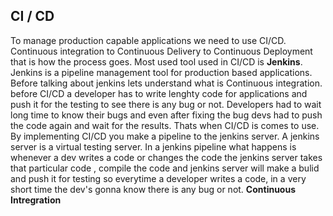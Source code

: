 ## CI / CD
To manage production capable applications we need to use CI/CD.
Continuous integration to Continuous Delivery to Continuous Deployment that is how the process goes.
Most used tool used in CI/CD is **Jenkins**.  Jenkins is a pipeline management tool for production based applications.
Before talking about jenkins lets understand what is Continuous integration.
before CI/CD a developer has to write lenghty code for applications and push it for the testing to see there is any bug or not. Developers had to wait long time to know their bugs and even after fixing the bug devs had to push the code again and wait for the results. Thats when CI/CD is comes to use.
By implementing CI/CD you make a pipeline to the jenkins server. A jenkins server is a virtual testing server. In a jenkins pipeline what happens is whenever a dev writes a code or changes the code the jenkins server takes that particular code , compile the code and jenkins server will make a bulid and push it for testing so everytime a developer writes a code, in a very short time the dev's gonna know there is any bug or not.
**Continuous Intregration**

